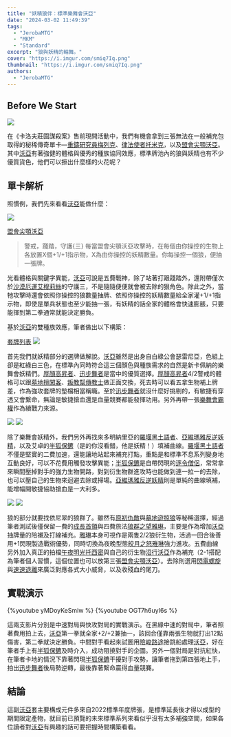 ```yaml
---
title: "妖精狼伴：標準樂舞會沃亞"
date: "2024-03-02 11:49:39"
tags:
  - "JerobaMTG"
  - "MKM"
  - "Standard"
excerpt: "狼與妖精的輪舞。"
cover: "https://i.imgur.com/smiq7Iq.png"
thumbnail: "https://i.imgur.com/smiq7Iq.png"
authors:
  - "JerobaMTG"
---
```




## Before We Start

![](https://i.imgur.com/zFyUo7i.png)

在《卡洛夫莊園謀殺案》售前現開活動中，我們有機會拿到三張無法在一般補充包取得的秘稀傳奇單卡—[重鑄研究員梅列克](https://cards.scryfall.io/large/front/0/1/01c5ede0-a098-4f21-8b7e-795a83e75aae.jpg)、[律法使者托米克](https://cards.scryfall.io/large/front/2/c/2c5a7550-fe1a-4797-9583-70ab56cfac0d.jpg)，以及[盟會尖顎沃亞](https://cards.scryfall.io/large/front/b/f/bfa1bd2f-25bd-4fbd-877b-cef00ab7f92f.jpg)。其中[沃亞](https://cards.scryfall.io/large/front/b/f/bfa1bd2f-25bd-4fbd-877b-cef00ab7f92f.jpg)有著強健的體格與優秀的種族協同效應，標準牌池內的狼與妖精也有不少優質貨色，他們可以擦出什麼樣的火花呢？



## 單卡解析

照慣例，我們先來看看[沃亞](https://cards.scryfall.io/large/front/b/f/bfa1bd2f-25bd-4fbd-877b-cef00ab7f92f.jpg)能做什麼：

![](https://i.imgur.com/5lYc0jg.jpeg)

[盟會尖顎沃亞](https://cards.scryfall.io/large/front/b/f/bfa1bd2f-25bd-4fbd-877b-cef00ab7f92f.jpg)

>警戒，踐踏，守護{三}
>每當盟會尖顎沃亞攻擊時，在每個由你操控的生物上各放置X個+1/+1指示物，X為由你操控的妖精數量。你每操控一個狼，便抽一張牌。

光看體格與關鍵字異能，[沃亞](https://cards.scryfall.io/large/front/b/f/bfa1bd2f-25bd-4fbd-877b-cef00ab7f92f.jpg)可說是五費戰神，除了站著打跟踐踏外，還附帶僅次於[沙漠厄運艾穆莉絲](https://cards.scryfall.io/large/front/2/5/25f5eed5-75e3-4362-9ab2-cacfd276bd3b.jpg)的守護三，不是隨隨便便就會被去除的狠角色。除此之外，當牠攻擊時還會依照你操控的狼數量抽牌、依照你操控的妖精數量給全家灌+1/+1指示物，即使是單兵狀態也至少能抽一張，有妖精的話全家的體格會快速膨脹，只要能揮到第二拳通常就能決定勝負。

基於[沃亞](https://cards.scryfall.io/large/front/b/f/bfa1bd2f-25bd-4fbd-877b-cef00ab7f92f.jpg)的雙種族效應，筆者做出以下構築：

[套牌列表](https://www.mtggoldfish.com/deck/6215305#paper)
![](https://i.imgur.com/4DKrLNA.png)

首先我們就妖精部分的選牌做解說。[沃亞](https://cards.scryfall.io/large/front/b/f/bfa1bd2f-25bd-4fbd-877b-cef00ab7f92f.jpg)雖然是出身自白綠公會瑟雷尼亞，色組上卻是紅綠白三色，在標準內同時符合這三個顏色與種族需求的自然是新卡佩納的樂舞會妖精們。[厚顏高昇者](https://cards.scryfall.io/large/front/b/c/bc7aaaeb-bea9-4d63-9baf-8c2b32c51c07.jpg)、[迅步舞者](https://cards.scryfall.io/large/front/a/5/a5fc22e2-a1a7-40ed-bbbd-5f6b09359253.jpg)是當中的優質選擇。[厚顏高昇者](https://cards.scryfall.io/large/front/b/c/bc7aaaeb-bea9-4d63-9baf-8c2b32c51c07.jpg)4/2警戒的體格可以跟[墓地擅闖客](https://scryfall.com/card/mid/104/graveyard-trespasser-graveyard-glutton)、[叛教幫傳教士](https://cards.scryfall.io/normal/front/8/9/89345f55-2b32-4356-945a-d56dded39909.jpg)做正面交換，死去時可以看五拿生物補上牌差，作為強攻套牌的墊檔相當稱職。至於[迅步舞者](https://cards.scryfall.io/large/front/a/5/a5fc22e2-a1a7-40ed-bbbd-5f6b09359253.jpg)就沒什麼好挑剔的，有敏捷有穿透又會繫命，無論是敏捷搶血還是血量競賽都能發揮功用。另外再帶一張[樂舞會霸權](https://cards.scryfall.io/large/front/0/7/0754c42a-b92f-40ac-bd4c-75e1db2462e8.jpg)作為續戰力來源。

![](https://i.imgur.com/H015XUM.png)
![](https://i.imgur.com/pHF2Zfy.png)

除了樂舞會妖精外，我們另外再找來多明納里亞的[羅堰黑土語者](https://cards.scryfall.io/large/front/b/d/bd5611db-82dd-464d-8b03-70d7619dcefe.jpg)、[亞維瑪雅反逆妖精](https://cards.scryfall.io/large/front/1/b/1b1af9be-7f5e-48e9-a6e7-9261e199812e.jpg)，以及艾卓的[半狐保鑣](https://cards.scryfall.io/large/front/4/4/4494dfa1-1343-417e-b0c5-2b096442dd0e.jpg)（是的你沒看錯，他是妖精！）填補曲線。[羅堰黑土語者](https://cards.scryfall.io/large/front/b/d/bd5611db-82dd-464d-8b03-70d7619dcefe.jpg)不僅是堅實的二費加速，還能讓地站起來補充打點，重點是和標準不息系列變身地互動良好，可以不花費用觸發攻擊異能；[半狐保鑣](https://cards.scryfall.io/large/front/4/4/4494dfa1-1343-417e-b0c5-2b096442dd0e.jpg)是自帶閃現的[逐令僧侶](https://cards.scryfall.io/large/front/0/e/0e518f9e-d74d-4a6f-8fde-5e3ec5834e63.jpg)，常常拿來瞬間壓掉對手的強力生物開路，對到衍生物群進攻時也能做到連一拉一的去除，也可以壓自己的生物來迴避去除或掃場。[亞維瑪雅反逆妖精](https://cards.scryfall.io/large/front/1/b/1b1af9be-7f5e-48e9-a6e7-9261e199812e.jpg)則是單純的曲線填補，能增幅開敏捷協助搶血是一大利多。

![](https://i.imgur.com/sQfniHU.png)
![](https://i.imgur.com/5ikBiqA.png)

狼的部分就要找依尼翠的狼群了。雖然有[原初仇敵](https://cards.scryfall.io/large/front/6/1/615f530c-1675-4f99-a3d0-52104671957d.jpg)與[墓地遊掠狼](https://cards.scryfall.io/large/front/d/8/d8a136da-6a49-4b90-8631-e2541a8e1cc7.jpg)等秘稀選擇，經過筆者測試後僅保留一費的[成長首領](https://cards.scryfall.io/large/front/1/2/12e2feda-6a45-474c-92b9-3f94171a81ef.jpg)與四費旅法[狼群之望雅琳](https://scryfall.com/card/mid/211/arlinn-the-packs-hope-arlinn-the-moons-fury)，主要是作為增加[沃亞](https://cards.scryfall.io/large/front/b/f/bfa1bd2f-25bd-4fbd-877b-cef00ab7f92f.jpg)抽牌量的陪襯及打線補充。[雅琳](https://scryfall.com/card/mid/211/arlinn-the-packs-hope-arlinn-the-moons-fury)本身可視作是兩隻2/2狼衍生物，活過一回合後善用+1閃現製造戰術優勢，同時切換為夜晚型態[皎月之怒雅琳]((https://scryfall.com/card/mid/211/arlinn-the-packs-hope-arlinn-the-moons-fury))強力進攻。五費曲線另外加入真正的拍檔[午夜明光托西密](https://cards.scryfall.io/large/front/0/8/08d22402-c41d-43d7-be1f-42be1e300726.jpg)與自己的衍生物[沼行沃亞](https://cards.scryfall.io/large/front/2/1/2175200f-3ed4-4b39-ac76-a7d25967aa8a.jpg)作為補充（2-1搭配為筆者個人習慣，這個位置也可以放第三張[盟會尖顎沃亞](https://cards.scryfall.io/large/front/b/f/bfa1bd2f-25bd-4fbd-877b-cef00ab7f92f.jpg)）。去除則選用[閃電螺旋](https://cards.scryfall.io/large/front/4/1/4101e3fe-b0e7-4f0f-b9ac-9b61a4d628b3.jpg)與[速速退離](https://cards.scryfall.io/large/front/5/2/522aa72b-2b8c-484c-872b-f082101cee35.jpg)來廣泛對應各式大小威脅，以及收殘血的尾刀。



## 實戰演示

{%youtube yMDoyKeSmiw %}
{%youtube OGT7h6uyI6s %}

這兩支影片分別是中速對局與快攻對局的實戰演示。在黑綠中速的對局中，筆者照著費用拍上去，[沃亞](https://cards.scryfall.io/large/front/b/f/bfa1bd2f-25bd-4fbd-877b-cef00ab7f92f.jpg)第一拳就全家+2/+2兼抽一，該回合僅靠兩張生物就打出12點傷害，第二拳就決定勝負。中間對手看起來試圖用[險峻路途](https://cards.scryfall.io/large/front/3/7/378ddf9d-6049-4243-ba85-649b7b378ed3.jpg)接跳船處理[沃亞](https://cards.scryfall.io/large/front/b/f/bfa1bd2f-25bd-4fbd-877b-cef00ab7f92f.jpg)，好在筆者手上有[半狐保鑣](https://cards.scryfall.io/large/front/4/4/4494dfa1-1343-417e-b0c5-2b096442dd0e.jpg)及時介入，成功阻撓對手的企圖。另外一個對局是對抗紅快，在筆者卡地的情況下靠著閃現[半狐保鑣](https://cards.scryfall.io/large/front/4/4/4494dfa1-1343-417e-b0c5-2b096442dd0e.jpg)干擾對手攻勢，讓筆者拖到第四張地上手，拍出[迅步舞者](https://cards.scryfall.io/large/front/a/5/a5fc22e2-a1a7-40ed-bbbd-5f6b09359253.jpg)後局勢逆轉，最後靠著繫命贏得血量競賽。


## 結論

這副[沃亞](https://cards.scryfall.io/large/front/b/f/bfa1bd2f-25bd-4fbd-877b-cef00ab7f92f.jpg)套主要構成元件多來自2022標準年度牌張，是標準延長後才得以成型的期間限定產物，就目前已預覽的未來標準系列來看似乎沒有太多補強空間，如果各位讀者對[沃亞](https://cards.scryfall.io/large/front/b/f/bfa1bd2f-25bd-4fbd-877b-cef00ab7f92f.jpg)有興趣的話可要把握時間構築看看。
